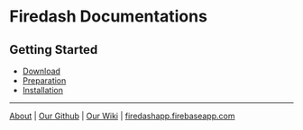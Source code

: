# Firedash Documentations

## Getting Started

- [Download](https://nikahmadz.github.io/Firedash/docs/#download)
- [Preparation](https://nikahmadz.github.io/Firedash/docs/#preparation)
- [Installation](https://nikahmadz.github.io/Firedash/docs/#installation)

---

[About](https://nikahmadz.github.io/Firedash/) | [Our Github](https://github.com/nikahmadz/Firedash/) | [Our Wiki](https://github.com/nikahmadz/Firedash/wiki/) | [firedashapp.firebaseapp.com](https://firedashapp.firebaseapp.com/)
